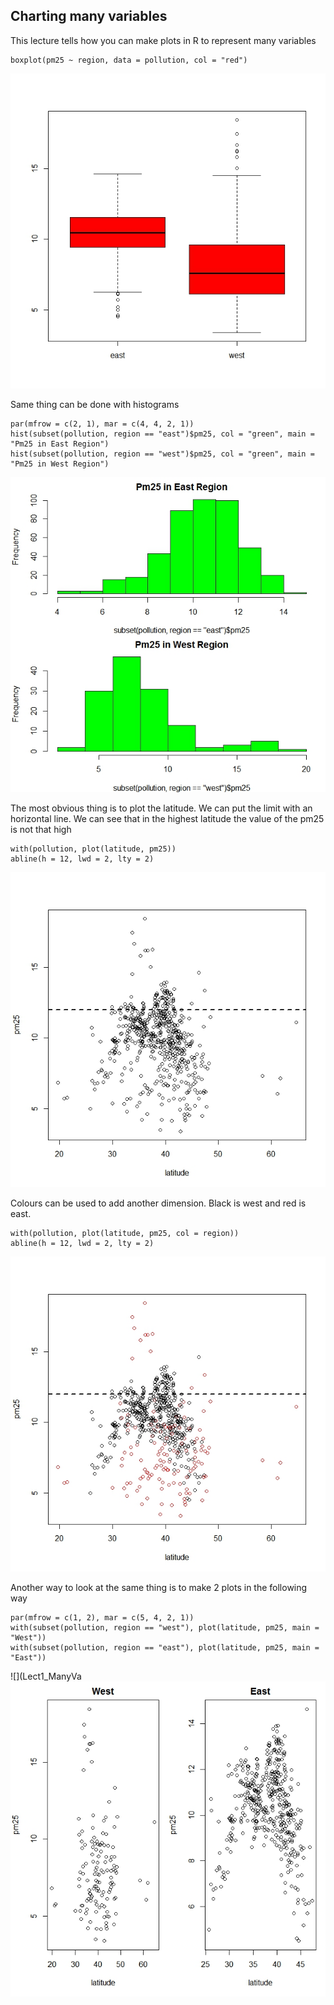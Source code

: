 Charting many variables
-----------------------

This lecture tells how you can make plots in R to represent many
variables

    boxplot(pm25 ~ region, data = pollution, col = "red")

![](Img/BoxPlot1.jpeg)

Same thing can be done with histograms

    par(mfrow = c(2, 1), mar = c(4, 4, 2, 1))
    hist(subset(pollution, region == "east")$pm25, col = "green", main = "Pm25 in East Region")
    hist(subset(pollution, region == "west")$pm25, col = "green", main = "Pm25 in West Region")

![](Img/hist1.jpeg )

The most obvious thing is to plot the latitude. We can put the limit
with an horizontal line. We can see that in the highest latitude the
value of the pm25 is not that high

    with(pollution, plot(latitude, pm25))
    abline(h = 12, lwd = 2, lty = 2)

![](Img/scatter1.jpeg)

Colours can be used to add another dimension. Black is west and red is
east.

    with(pollution, plot(latitude, pm25, col = region))
    abline(h = 12, lwd = 2, lty = 2)

![](Img/scatter2.jpeg)

Another way to look at the same thing is to make 2 plots in the
following way

    par(mfrow = c(1, 2), mar = c(5, 4, 2, 1))
    with(subset(pollution, region == "west"), plot(latitude, pm25, main = "West"))
    with(subset(pollution, region == "east"), plot(latitude, pm25, main = "East"))

![](Lect1_ManyVa![](Img/scatter3.jpeg)
